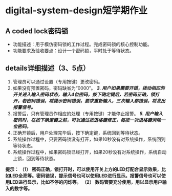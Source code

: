 # digital-system-design短学期作业
## A coded lock密码锁

- 功能描述：用于模仿密码锁的工作过程。完成密码锁的核心控制功能。
- 功能要求及验收要点：设计一个密码锁，平时处于等待状态。

## details详细描述（3、5点）
1. 管理员可以通过设置（专用按键）更改密码。
2. 如果没有预置密码，密码缺省为“0000”。
***3. 用户如果需要开锁，拨动相应的开关进入输入密码状态，输入4位密码，按下确定键后，若密码正确，锁打开，若密码错误，将提示密码错误，要求重新输入，三次输入都错误，将发出报警信号。***
4. 报警后，只有管理员作相应的处理（专用按键）才能停止报警。
***5. 用户输入密码时，在按下确定键之前，可以通过按退格键修正，每按一次退格键消除一位密码。***
6. 正确开锁后，用户处理完毕后，按下确定键，系统回到等待状态。
7. 系统操作过程中，只要密码锁没有打开，如果10秒没有对系统操作，系统回到等待状态。
8. 系统操作过程中，如果密码锁已经打开，如果20秒没有对系统操作，系统自动上锁，回到等待状态。

**提示：
（1）	密码正确，锁打开时，可以使用开关上方的LED灯配合显示效果，比如LED全亮等。密码错误，提示信号也可以使用LED进行显示。报警信号也可以使用LED进行显示，比如不停的闪烁等。
（2）	数码管要充分使用，用以显示用户输入的数字等。**

